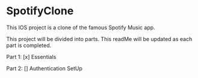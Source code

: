 # SpotifyClone
This IOS project is a clone of the famous Spotify Music app. 

This project will be divided into parts. This readMe will be updated as each part is completed.

Part 1: [x] Essentials

Part 2: [] Authentication SetUp
